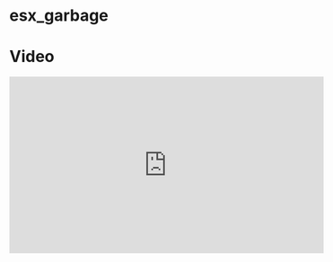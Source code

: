 # esx_garbage

# Video

<iframe width="560" height="315" src="https://www.youtube.com/embed/_Y-DkpBK9LA" frameborder="0" allow="accelerometer; autoplay; encrypted-media; gyroscope; picture-in-picture" allowfullscreen></iframe>
